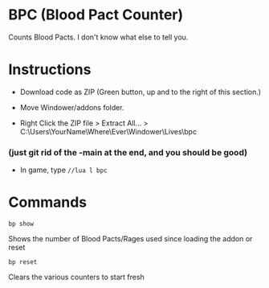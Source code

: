 # BPC (Blood Pact Counter)

Counts Blood Pacts. I don't know what else to tell you.

# Instructions

- Download code as ZIP (Green button, up and to the right of this section.)

- Move Windower/addons folder.

- Right Click the ZIP file > Extract All... > C:\Users\YourName\Where\Ever\Windower\Lives\bpc

### (just git rid of the -main at the end, and you should be good)

- In game, type `//lua l bpc`


# Commands

`bp show`

Shows the number of Blood Pacts/Rages used since loading the addon or reset

`bp reset`

Clears the various counters to start fresh
